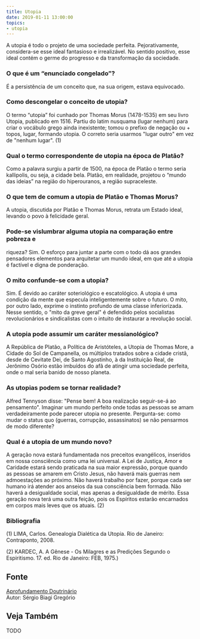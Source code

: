 ```yaml
---
title: Utopia
date: 2019-01-11 13:00:00
topics: 
- utopia
---
```


A utopia é todo o projeto de uma sociedade perfeita. Pejorativamente,
considera-se esse ideal fantasioso e irrealizável. No sentido positivo,
esse ideal contém o germe do progresso e da transformação da sociedade.

### O que é um “enunciado congelado”?
É a persistência de um conceito que, na sua origem, estava equivocado.

### Como descongelar o conceito de utopia?
O termo “utopia” foi cunhado por Thomas Morus (1478-1535) em seu livro
Utopia, publicado em 1516. Partiu do latim nusquama (lugar nenhum)
para criar o vocábulo grego ainda inexistente; tomou o prefixo de
negação ou + topos, lugar, formando utopia. O correto seria usarmos
"lugar outro" em vez de "nenhum lugar". (1)

### Qual o termo correspondente de utopia na época de Platão?
Como a palavra surgiu a partir de 1500, na época de Platão o termo seria
kallipolis, ou seja, a cidade bela. Platão, em realidade, projetou o
“mundo das ideias” na região do hiperouranos, a região supraceleste.

### O que tem de comum a utopia de Platão e Thomas Morus?
A utopia, discutida por Platão e Thomas Morus, retrata um Estado ideal,
levando o povo à felicidade geral.

### Pode-se vislumbrar alguma utopia na comparação entre pobreza e
riqueza?
Sim. O esforço para juntar a parte com o todo dá aos grandes pensadores
elementos para arquitetar um mundo ideal, em que até a utopia é factível
e digna de ponderação.

### O mito confunde-se com a utopia?
Sim. É devido ao caráter soteriológico e escatológico. A utopia é
uma condição da mente que especula inteligentemente sobre o futuro. O
mito, por outro lado, exprime o instinto profundo de uma classe
inferiorizada. Nesse sentido, o "mito da greve geral" é defendido pelos
socialistas revolucionários e sindicalistas com o intuito de instaurar a
revolução social.

### A utopia pode assumir um caráter messianológico?
A República de Platão, a Política de Aristóteles, a Utopia de
Thomas More, a Cidade do Sol de Campanella, os múltiplos tratados
sobre a cidade cristã, desde de Cevitate Dei, de Santo Agostinho, à da
Instituição Real, de Jerônimo Osório estão imbuídos do afã de atingir
uma sociedade perfeita, onde o mal seria banido de nosso planeta.

### As utopias podem se tornar realidade?
Alfred Tennyson disse: "Pense bem! A boa realização seguir-se-á ao
pensamento". Imaginar um mundo perfeito onde todas as pessoas se amam
verdadeiramente pode parecer utopia no presente. Pergunta-se: como mudar
o status quo (guerras, corrupção, assassinatos) se não pensarmos de
modo diferente?
### Qual é a utopia de um mundo novo?
A geração nova estará fundamentada nos preceitos evangélicos, inseridos
em nossa consciência como uma lei universal. A Lei de Justiça, Amor e
Caridade estará sendo praticada na sua maior expressão, porque quando as
pessoas se amarem em Cristo Jesus, não haverá mais guerras nem
admoestações ao próximo. Não haverá trabalho por fazer, porque cada ser
humano irá atender aos anseios da sua consciência bem formada. Não
haverá a desigualdade social, mas apenas a desigualdade de mérito. Essa
geração nova terá uma outra feição, pois os Espíritos estarão encarnados
em corpos mais leves que os atuais. (2)


### Bibliografia
(1) LIMA, Carlos. Genealogia Dialética da Utopia. Rio de Janeiro:
Contraponto, 2008.

(2) KARDEC, A. A Gênese - Os Milagres e as Predições Segundo o
Espiritismo. 17. ed. Rio de Janeiro: FEB, 1975.)

## Fonte
[Aprofundamento Doutrinário](https://sites.google.com/view/aprofundamentodoutrinario/utopia)  
Autor: Sérgio Biagi Gregório



## Veja Também
TODO


